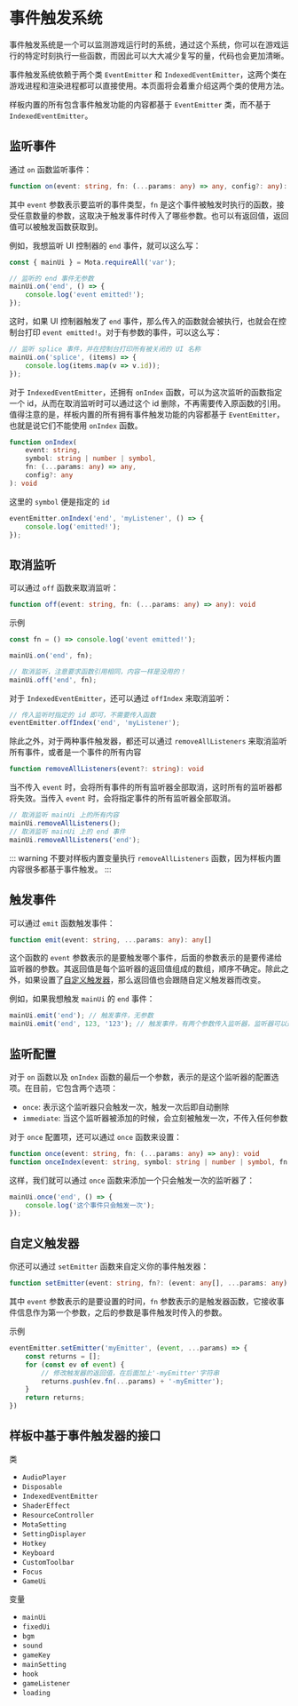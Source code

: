 # 事件触发系统

事件触发系统是一个可以监测游戏运行时的系统，通过这个系统，你可以在游戏运行的特定时刻执行一些函数，而因此可以大大减少复写的量，代码也会更加清晰。

事件触发系统依赖于两个类 `EventEmitter` 和 `IndexedEventEmitter`，这两个类在游戏进程和渲染进程都可以直接使用。本页面将会着重介绍这两个类的使用方法。

样板内置的所有包含事件触发功能的内容都基于 `EventEmitter` 类，而不基于 `IndexedEventEmitter`。

## 监听事件

通过 `on` 函数监听事件：

```ts
function on(event: string, fn: (...params: any) => any, config?: any): void
```

其中 `event` 参数表示要监听的事件类型，`fn` 是这个事件被触发时执行的函数，接受任意数量的参数，这取决于触发事件时传入了哪些参数。也可以有返回值，返回值可以被触发函数获取到。

例如，我想监听 UI 控制器的 `end` 事件，就可以这么写：

```js
const { mainUi } = Mota.requireAll('var');

// 监听的 end 事件无参数
mainUi.on('end', () => {
    console.log('event emitted!');
});
```

这时，如果 UI 控制器触发了 `end` 事件，那么传入的函数就会被执行，也就会在控制台打印 `event emitted!`。对于有参数的事件，可以这么写：

```js
// 监听 splice 事件，并在控制台打印所有被关闭的 UI 名称
mainUi.on('splice', (items) => {
    console.log(items.map(v => v.id));
});
```

对于 `IndexedEventEmitter`，还拥有 `onIndex` 函数，可以为这次监听的函数指定一个 id，从而在取消监听时可以通过这个 id 删除，不再需要传入原函数的引用。值得注意的是，样板内置的所有拥有事件触发功能的内容都基于 `EventEmitter`，也就是说它们不能使用 `onIndex` 函数。

```ts
function onIndex(
    event: string,
    symbol: string | number | symbol,
    fn: (...params: any) => any,
    config?: any
): void
```

这里的 `symbol` 便是指定的 `id`

```js
eventEmitter.onIndex('end', 'myListener', () => {
    console.log('emitted!');
});
```

## 取消监听

可以通过 `off` 函数来取消监听：

```ts
function off(event: string, fn: (...params: any) => any): void
```

示例

```js
const fn = () => console.log('event emitted!');

mainUi.on('end', fn);

// 取消监听，注意要求函数引用相同，内容一样是没用的！
mainUi.off('end', fn);
```

对于 `IndexedEventEmitter`，还可以通过 `offIndex` 来取消监听：

```js
// 传入监听时指定的 id 即可，不需要传入函数
eventEmitter.offIndex('end', 'myListener');
```

除此之外，对于两种事件触发器，都还可以通过 `removeAllListeners` 来取消监听所有事件，或者是一个事件的所有内容

```ts
function removeAllListeners(event?: string): void
```

当不传入 `event` 时，会将所有事件的所有监听器全部取消，这时所有的监听器都将失效。当传入 `event` 时，会将指定事件的所有监听器全部取消。

```js
// 取消监听 mainUi 上的所有内容
mainUi.removeAllListeners();
// 取消监听 mainUi 上的 end 事件
mainUi.removeAllListeners('end');
```

::: warning
不要对样板内置变量执行 `removeAllListeners` 函数，因为样板内置内容很多都基于事件触发。
:::

## 触发事件

可以通过 `emit` 函数触发事件：

```ts
function emit(event: string, ...params: any): any[]
```

这个函数的 `event` 参数表示的是要触发哪个事件，后面的参数表示的是要传递给监听器的参数。其返回值是每个监听器的返回值组成的数组，顺序不确定。除此之外，如果设置了[自定义触发器](#自定义触发器)，那么返回值也会跟随自定义触发器而改变。

例如，如果我想触发 `mainUi` 的 `end` 事件：

```js
mainUi.emit('end'); // 触发事件，无参数
mainUi.emit('end', 123, '123'); // 触发事件，有两个参数传入监听器，监听器可以通过参数获取
```

## 监听配置

对于 `on` 函数以及 `onIndex` 函数的最后一个参数，表示的是这个监听器的配置选项。在目前，它包含两个选项：

-   `once`: 表示这个监听器只会触发一次，触发一次后即自动删除
-   `immediate`: 当这个监听器被添加的时候，会立刻被触发一次，不传入任何参数

对于 `once` 配置项，还可以通过 `once` 函数来设置：

```ts
function once(event: string, fn: (...params: any) => any): void
function onceIndex(event: string, symbol: string | number | symbol, fn: (...params: any) => any): void
```

这样，我们就可以通过 `once` 函数来添加一个只会触发一次的监听器了：

```js
mainUi.once('end', () => {
    console.log('这个事件只会触发一次');
});
```

## 自定义触发器

你还可以通过 `setEmitter` 函数来自定义你的事件触发器：

```ts
function setEmitter(event: string, fn?: (event: any[], ...params: any) => any): void
```

其中 `event` 参数表示的是要设置的时间，`fn` 参数表示的是触发器函数，它接收事件信息作为第一个参数，之后的参数是事件触发时传入的参数。

示例

```js
eventEmitter.setEmitter('myEmitter', (event, ...params) => {
    const returns = [];
    for (const ev of event) {
        // 修改触发器的返回值，在后面加上'-myEmitter'字符串
        returns.push(ev.fn(...params) + '-myEmitter');
    }
    return returns;
})
```

## 样板中基于事件触发器的接口

类

-   `AudioPlayer`
-   `Disposable`
-   `IndexedEventEmitter`
-   `ShaderEffect`
-   `ResourceController`
-   `MotaSetting`
-   `SettingDisplayer`
-   `Hotkey`
-   `Keyboard`
-   `CustomToolbar`
-   `Focus`
-   `GameUi`

变量

-   `mainUi`
-   `fixedUi`
-   `bgm`
-   `sound`
-   `gameKey`
-   `mainSetting`
-   `hook`
-   `gameListener`
-   `loading`
